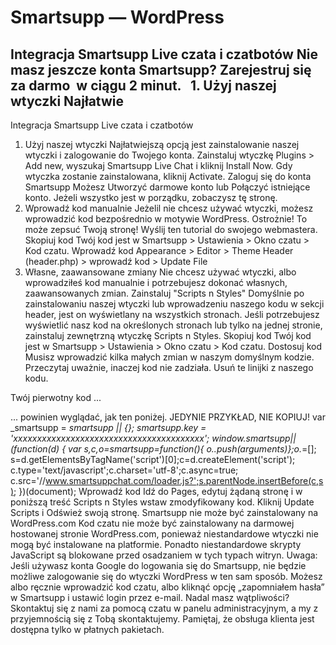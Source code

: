 # Smartsupp — WordPress
## Integracja Smartsupp Live czata i czatbotów Nie masz jeszcze konta Smartsupp? Zarejestruj się za darmo  w ciągu 2 minut.   1. Użyj naszej wtyczki Najłatwie
Integracja Smartsupp Live czata i czatbotów
1. Użyj naszej wtyczki
Najłatwiejszą opcją jest zainstalowanie naszej wtyczki i zalogowanie do Twojego konta.
Zainstaluj wtyczkę
Plugins > Add new, wyszukaj Smartsupp Live Chat i kliknij Install Now. Gdy wtyczka zostanie zainstalowana, kliknij Activate.
Zaloguj się do konta Smartsupp
Możesz Utworzyć darmowe konto lub Połączyć istniejące konto.
Jeżeli wszystko jest w porządku, zobaczysz tę stronę.
2. Wprowadź kod manualnie
Jeżelil nie chcesz używać wtyczki, możesz wprowadzić kod bezpośrednio w motywie WordPress.
Ostrożnie! To może zepsuć Twoją stronę! Wyślij ten tutorial do swojego webmastera.
Skopiuj kod
Twój kod jest w Smartsupp > Ustawienia > Okno czatu > Kod czatu.
Wprowadź kod
Appearance > Editor > Theme Header (header.php) > wprowadź kod > Update File
3. Własne, zaawansowane zmiany
Nie chcesz używać wtyczki, albo wprowadziłeś kod manualnie i potrzebujesz dokonać własnych, zaawansowanych zmian.
Zainstaluj "Scripts n Styles"
Domyślnie po zainstalowaniu naszej wtyczki lub wprowadzeniu naszego kodu w sekcji header, jest on wyświetlany na wszystkich stronach. Jeśli potrzebujesz wyświetlić nasz kod na określonych stronach lub tylko na jednej stronie, zainstaluj zewnętrzną wtyczkę Scripts n Styles.
Skopiuj kod
Twój kod jest w Smartsupp > Ustawienia > Okno czatu > Kod czatu.
Dostosuj kod
Musisz wprowadzić kilka małych zmian w naszym domyślnym kodzie.
Przeczytaj uważnie, inaczej kod nie zadziała.
Usuń te linijki z naszego kodu.
<!-- Smartsupp Live Chat script -->
<script type="text/javascript">
</script>
Twój pierwotny kod ...
<!-- Smartsupp Live Chat script -->
<script type="text/javascript">
var _smartsupp = _smartsupp || {};
_smartsupp.key = 'xxxxxxxxxxxxxxxxxxxxxxxxxxxxxxxxxxxxxxxx';
window.smartsupp||(function(d) {
 var s,c,o=smartsupp=function(){ o._.push(arguments)};o._=[];
 s=d.getElementsByTagName('script')[0];c=d.createElement('script');
 c.type='text/javascript';c.charset='utf-8';c.async=true;
 c.src='//www.smartsuppchat.com/loader.js?';s.parentNode.insertBefore(c,s);
})(document);
</script>
... powinien wyglądać, jak ten poniżej. JEDYNIE PRZYKŁAD, NIE KOPIUJ!
var _smartsupp = _smartsupp || {};
_smartsupp.key = 'xxxxxxxxxxxxxxxxxxxxxxxxxxxxxxxxxxxxxxxx';
window.smartsupp||(function(d) {
 var s,c,o=smartsupp=function(){ o._.push(arguments)};o._=[];
 s=d.getElementsByTagName('script')[0];c=d.createElement('script');
 c.type='text/javascript';c.charset='utf-8';c.async=true;
 c.src='//www.smartsuppchat.com/loader.js?';s.parentNode.insertBefore(c,s);
})(document);
Wprowadź kod
Idź do Pages, edytuj żądaną stronę i w poniższą treść Scripts n Styles wstaw zmodyfikowany kod.
Kliknij Update Scripts i Odśwież swoją stronę.
Smartsupp nie może być zainstalowany na WordPress.com
Kod czatu nie może być zainstalowany na darmowej hostowanej stronie WordPress.com, ponieważ niestandardowe wtyczki nie mogą być instalowane na platformie. Ponadto niestandardowe skrypty JavaScript są blokowane przed osadzaniem w tych typach witryn.
Uwaga: Jeśli używasz konta Google do logowania się do Smartsupp, nie będzie możliwe zalogowanie się do wtyczki WordPress w ten sam sposób.
Możesz albo ręcznie wprowadzić kod czatu, albo kliknąć opcję „zapomniałem hasła” w Smartsupp i ustawić login przez e-mail.
Nadal masz wątpliwości? Skontaktuj się z nami za pomocą czatu w panelu administracyjnym, a my z przyjemnością się z Tobą skontaktujemy. Pamiętaj, że obsługa klienta jest dostępna tylko w płatnych pakietach.

